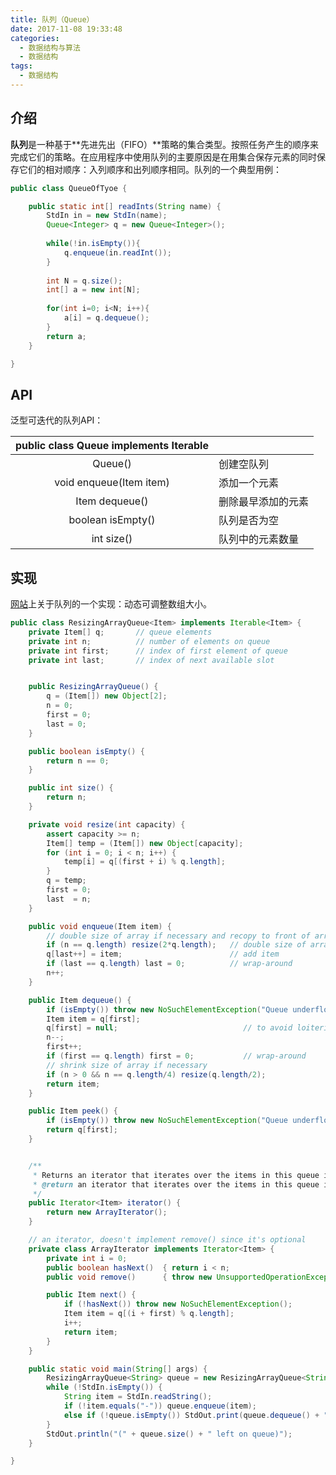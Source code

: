 ```yaml
---
title: 队列（Queue）
date: 2017-11-08 19:33:48
categories: 
  - 数据结构与算法
  - 数据结构
tags:
  - 数据结构
---
```


## 介绍

**队列**是一种基于**先进先出（FIFO）**策略的集合类型。按照任务产生的顺序来完成它们的策略。在应用程序中使用队列的主要原因是在用集合保存元素的同时保存它们的相对顺序：入列顺序和出列顺序相同。队列的一个典型用例：

<!-- more -->

~~~java
public class QueueOfTyoe {

	public static int[] readInts(String name) {
		StdIn in = new StdIn(name);
		Queue<Integer> q = new Queue<Integer>();
		
		while(!in.isEmpty()){
			q.enqueue(in.readInt());
		}
		
		int N = q.size();
		int[] a = new int[N];
		
		for(int i=0; i<N; i++){
			a[i] = q.dequeue();
		}
		return a;
	}

}

~~~

## API

泛型可迭代的队列API：

| public class Queue<Item> implements Iterable<Item> |           |
| :--------------------------------------: | --------- |
|                 Queue()                  | 创建空队列     |
|       void     enqueue(Item item)        | 添加一个元素    |
|            Item     dequeue()            | 删除最早添加的元素 |
|            boolean isEmpty()             | 队列是否为空    |
|              int     size()              | 队列中的元素数量  |

## 实现

[网站]()上关于队列的一个实现：动态可调整数组大小。

~~~java
public class ResizingArrayQueue<Item> implements Iterable<Item> {
    private Item[] q;       // queue elements
    private int n;          // number of elements on queue
    private int first;      // index of first element of queue
    private int last;       // index of next available slot


    public ResizingArrayQueue() {
        q = (Item[]) new Object[2];
        n = 0;
        first = 0;
        last = 0;
    }

    public boolean isEmpty() {
        return n == 0;
    }

    public int size() {
        return n;
    }

    private void resize(int capacity) {
        assert capacity >= n;
        Item[] temp = (Item[]) new Object[capacity];
        for (int i = 0; i < n; i++) {
            temp[i] = q[(first + i) % q.length];
        }
        q = temp;
        first = 0;
        last  = n;
    }

    public void enqueue(Item item) {
        // double size of array if necessary and recopy to front of array
        if (n == q.length) resize(2*q.length);   // double size of array if necessary
        q[last++] = item;                        // add item
        if (last == q.length) last = 0;          // wrap-around
        n++;
    }

    public Item dequeue() {
        if (isEmpty()) throw new NoSuchElementException("Queue underflow");
        Item item = q[first];
        q[first] = null;                            // to avoid loitering
        n--;
        first++;
        if (first == q.length) first = 0;           // wrap-around
        // shrink size of array if necessary
        if (n > 0 && n == q.length/4) resize(q.length/2); 
        return item;
    }

    public Item peek() {
        if (isEmpty()) throw new NoSuchElementException("Queue underflow");
        return q[first];
    }


    /**
     * Returns an iterator that iterates over the items in this queue in FIFO order.
     * @return an iterator that iterates over the items in this queue in FIFO order
     */
    public Iterator<Item> iterator() {
        return new ArrayIterator();
    }

    // an iterator, doesn't implement remove() since it's optional
    private class ArrayIterator implements Iterator<Item> {
        private int i = 0;
        public boolean hasNext()  { return i < n;                               }
        public void remove()      { throw new UnsupportedOperationException();  }

        public Item next() {
            if (!hasNext()) throw new NoSuchElementException();
            Item item = q[(i + first) % q.length];
            i++;
            return item;
        }
    }

    public static void main(String[] args) {
        ResizingArrayQueue<String> queue = new ResizingArrayQueue<String>();
        while (!StdIn.isEmpty()) {
            String item = StdIn.readString();
            if (!item.equals("-")) queue.enqueue(item);
            else if (!queue.isEmpty()) StdOut.print(queue.dequeue() + " ");
        }
        StdOut.println("(" + queue.size() + " left on queue)");
    }

}
~~~

